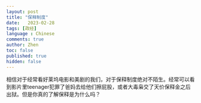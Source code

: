 ```yaml
---
layout: post
title: "保释制度"
date:   2023-02-28
tags: [政经]
language : Chinese
comments: true
author: Zhen
toc: false
published: true
hidden: false
---
```

相信对于经常看好莱坞电影和美剧的我们，对于保释制度绝对不陌生。经常可以看到影片里teenager犯罪了爸妈去给他们擦屁股，或者大毒枭交了天价保释金之后出狱。但是你真的了解保释是为什么吗？<!-- more -->
<!--stackedit_data:
eyJoaXN0b3J5IjpbMTc4Nzg5NjA3Nl19
-->